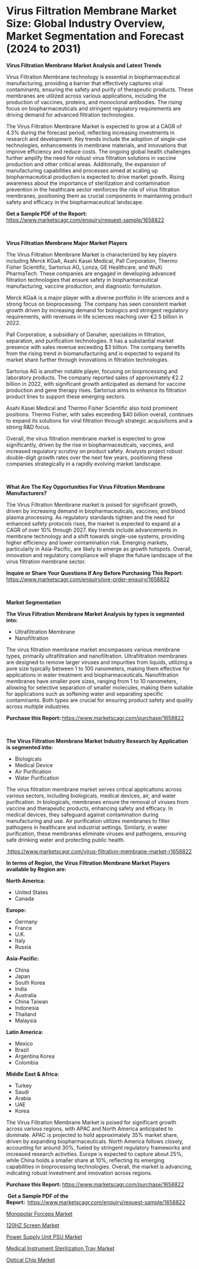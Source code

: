 <p><h1>Virus Filtration Membrane Market Size: Global Industry Overview, Market Segmentation and Forecast (2024 to 2031)</h1></p><p><strong>Virus Filtration Membrane Market Analysis and Latest Trends</strong></p>
<p><p>Virus Filtration Membrane technology is essential in biopharmaceutical manufacturing, providing a barrier that effectively captures viral contaminants, ensuring the safety and purity of therapeutic products. These membranes are utilized across various applications, including the production of vaccines, proteins, and monoclonal antibodies. The rising focus on biopharmaceuticals and stringent regulatory requirements are driving demand for advanced filtration technologies.</p><p>The Virus Filtration Membrane Market is expected to grow at a CAGR of 4.3% during the forecast period, reflecting increasing investments in research and development. Key trends include the adoption of single-use technologies, enhancements in membrane materials, and innovations that improve efficiency and reduce costs. The ongoing global health challenges further amplify the need for robust virus filtration solutions in vaccine production and other critical areas. Additionally, the expansion of manufacturing capabilities and processes aimed at scaling up biopharmaceutical production is expected to drive market growth. Rising awareness about the importance of sterilization and contamination prevention in the healthcare sector reinforces the role of virus filtration membranes, positioning them as crucial components in maintaining product safety and efficacy in the biopharmaceutical landscape.</p></p>
<p><strong>Get a Sample PDF of the Report:&nbsp;</strong> <a href="https://www.marketscagr.com/enquiry/request-sample/1658822?utm_campaign=1179&utm_medium=2&utm_source=Github&utm_content=ia&utm_term=28092024&utm_id=virus-filtration-membrane">https://www.marketscagr.com/enquiry/request-sample/1658822</a></p>
<p>&nbsp;</p>
<p><strong>Virus Filtration Membrane Major Market Players</strong></p>
<p><p>The Virus Filtration Membrane Market is characterized by key players including Merck KGaA, Asahi Kasei Medical, Pall Corporation, Thermo Fisher Scientific, Sartorius AG, Lonza, GE Healthcare, and WuXi PharmaTech. These companies are engaged in developing advanced filtration technologies that ensure safety in biopharmaceutical manufacturing, vaccine production, and diagnostic formulation.</p><p>Merck KGaA is a major player with a diverse portfolio in life sciences and a strong focus on bioprocessing. The company has seen consistent market growth driven by increasing demand for biologics and stringent regulatory requirements, with revenues in life sciences reaching over €2.5 billion in 2022.</p><p>Pall Corporation, a subsidiary of Danaher, specializes in filtration, separation, and purification technologies. It has a substantial market presence with sales revenue exceeding $3 billion. The company benefits from the rising trend in biomanufacturing and is expected to expand its market share further through innovations in filtration technologies.</p><p>Sartorius AG is another notable player, focusing on bioprocessing and laboratory products. The company reported sales of approximately €2.2 billion in 2022, with significant growth anticipated as demand for vaccine production and gene therapy rises. Sartorius aims to enhance its filtration product lines to support these emerging sectors.</p><p>Asahi Kasei Medical and Thermo Fisher Scientific also hold prominent positions. Thermo Fisher, with sales exceeding $40 billion overall, continues to expand its solutions for viral filtration through strategic acquisitions and a strong R&D focus.</p><p>Overall, the virus filtration membrane market is expected to grow significantly, driven by the rise in biopharmaceuticals, vaccines, and increased regulatory scrutiny on product safety. Analysts project robust double-digit growth rates over the next few years, positioning these companies strategically in a rapidly evolving market landscape.</p></p>
<p>&nbsp;</p>
<p><strong>What Are The Key Opportunities For Virus Filtration Membrane Manufacturers?</strong></p>
<p><p>The Virus Filtration Membrane market is poised for significant growth, driven by increasing demand in biopharmaceuticals, vaccines, and blood plasma processing. As regulatory standards tighten and the need for enhanced safety protocols rises, the market is expected to expand at a CAGR of over 10% through 2027. Key trends include advancements in membrane technology and a shift towards single-use systems, providing higher efficiency and lower contamination risk. Emerging markets, particularly in Asia-Pacific, are likely to emerge as growth hotspots. Overall, innovation and regulatory compliance will shape the future landscape of the virus filtration membrane sector.</p></p>
<p><strong>Inquire or Share Your Questions If Any Before Purchasing This Report:</strong> <a href="https://www.marketscagr.com/enquiry/pre-order-enquiry/1658822?utm_campaign=1179&utm_medium=2&utm_source=Github&utm_content=ia&utm_term=28092024&utm_id=virus-filtration-membrane">https://www.marketscagr.com/enquiry/pre-order-enquiry/1658822</a></p>
<p>&nbsp;</p>
<p><strong>Market Segmentation</strong></p>
<p><strong>The Virus Filtration Membrane Market Analysis by types is segmented into:</strong></p>
<p><ul><li>Ultrafiltration Membrane</li><li>Nanofiltration</li></ul></p>
<p><p>The virus filtration membrane market encompasses various membrane types, primarily ultrafiltration and nanofiltration. Ultrafiltration membranes are designed to remove larger viruses and impurities from liquids, utilizing a pore size typically between 1 to 100 nanometers, making them effective for applications in water treatment and biopharmaceuticals. Nanofiltration membranes have smaller pore sizes, ranging from 1 to 10 nanometers, allowing for selective separation of smaller molecules, making them suitable for applications such as softening water and separating specific contaminants. Both types are crucial for ensuring product safety and quality across multiple industries.</p></p>
<p><strong>Purchase this Report:&nbsp;</strong><a href="https://www.marketscagr.com/purchase/1658822?utm_campaign=1179&utm_medium=2&utm_source=Github&utm_content=ia&utm_term=28092024&utm_id=virus-filtration-membrane">https://www.marketscagr.com/purchase/1658822</a></p>
<p>&nbsp;</p>
<p><strong>The Virus Filtration Membrane Market Industry Research by Application is segmented into:</strong></p>
<p><ul><li>Biologicals</li><li>Medical Device</li><li>Air Purification</li><li>Water Purification</li></ul></p>
<p><p>The virus filtration membrane market serves critical applications across various sectors, including biologicals, medical devices, air, and water purification. In biologicals, membranes ensure the removal of viruses from vaccine and therapeutic products, enhancing safety and efficacy. In medical devices, they safeguard against contamination during manufacturing and use. Air purification utilizes membranes to filter pathogens in healthcare and industrial settings. Similarly, in water purification, these membranes eliminate viruses and pathogens, ensuring safe drinking water and protecting public health.</p></p>
<p><a href="https://www.marketscagr.com/virus-filtration-membrane-market-r1658822?utm_campaign=1179&utm_medium=2&utm_source=Github&utm_content=ia&utm_term=28092024&utm_id=virus-filtration-membrane">&nbsp;https://www.marketscagr.com/virus-filtration-membrane-market-r1658822</a></p>
<p><strong>In terms of Region, the Virus Filtration Membrane Market Players available by Region are:</strong></p>
<p>
    <p> <strong> North America: </strong>
        <ul>
            <li>United States</li>
            <li>Canada</li>
        </ul>
        </p> 
    <p> <strong> Europe: </strong>
        <ul>
            <li>Germany</li>
            <li>France</li>
            <li>U.K.</li>
            <li>Italy</li>
            <li>Russia</li>
        </ul>
        </p> 
    <p> <strong> Asia-Pacific: </strong>
        <ul>
            <li>China</li>
            <li>Japan</li>
            <li>South Korea</li>
            <li>India</li>
            <li>Australia</li>
            <li>China Taiwan</li>
            <li>Indonesia</li>
            <li>Thailand</li>
            <li>Malaysia</li>
        </ul>
        </p> 
    <p> <strong> Latin America: </strong>
        <ul>
            <li>Mexico</li>
            <li>Brazil</li>
            <li>Argentina Korea</li>
            <li>Colombia</li>
        </ul>
        </p> 
    <p> <strong> Middle East & Africa: </strong>
        <ul>
            <li>Turkey</li>
            <li>Saudi</li>
            <li>Arabia</li>
            <li>UAE</li>
            <li>Korea</li>
        </ul>
    </p>
    </p>
<p><p>The Virus Filtration Membrane Market is poised for significant growth across various regions, with APAC and North America anticipated to dominate. APAC is projected to hold approximately 35% market share, driven by expanding biopharmaceuticals. North America follows closely, accounting for around 30%, fueled by stringent regulatory frameworks and increased research activities. Europe is expected to capture about 25%, while China holds a smaller share at 10%, reflecting its emerging capabilities in bioprocessing technologies. Overall, the market is advancing, indicating robust investment and innovation across regions.</p></p>
<p><strong>Purchase this Report: </strong><a href="https://www.marketscagr.com/purchase/1658822?utm_campaign=1179&utm_medium=2&utm_source=Github&utm_content=ia&utm_term=28092024&utm_id=virus-filtration-membrane">https://www.marketscagr.com/purchase/1658822</a></p>
<p>&nbsp;<strong>Get a Sample PDF of the Report:&nbsp;&nbsp;</strong><a href="https://www.marketscagr.com/enquiry/request-sample/1658822?utm_campaign=1179&utm_medium=2&utm_source=Github&utm_content=ia&utm_term=28092024&utm_id=virus-filtration-membrane">https://www.marketscagr.com/enquiry/request-sample/1658822</a></p>
<p><strong></strong></p>
<p><p><a href="https://issuu.com/reportprime-2/docs/monopolar-forceps-market-size-2030._5ab57e0a9b227e?utm_campaign=1179&utm_medium=2&utm_source=Github&utm_content=ia&utm_term=28092024&utm_id=virus-filtration-membrane">Monopolar Forceps Market</a></p><p><a href="https://www.linkedin.com/pulse/navigating-120hz-screen-market-expert-analysis-forecast-period-nksxc?trackingId=ueXV%2F2NiSDag8Hvdx4yxAg%3D%3D&utm_campaign=1179&utm_medium=2&utm_source=Github&utm_content=ia&utm_term=28092024&utm_id=virus-filtration-membrane">120HZ Screen Market</a></p><p><a href="https://www.linkedin.com/pulse/power-supply-unit-psu-industry-analysis-report-its-market-size-nklkc?trackingId=oBB5hZczTSGy7rhjCpOONQ%3D%3D&utm_campaign=1179&utm_medium=2&utm_source=Github&utm_content=ia&utm_term=28092024&utm_id=virus-filtration-membrane">Power Supply Unit PSU Market</a></p><p><a href="https://issuu.com/reportprime-2/docs/medical-instrument-sterilization-tr_eb7415eb230bcc?utm_campaign=1179&utm_medium=2&utm_source=Github&utm_content=ia&utm_term=28092024&utm_id=virus-filtration-membrane">Medical Instrument Sterilization Tray Market</a></p><p><a href="https://www.linkedin.com/pulse/optical-chip-industry-analysis-report-its-market-size-iz7nc?trackingId=Qt0GcipMQcu5mCR8UrY0lQ%3D%3D&utm_campaign=1179&utm_medium=2&utm_source=Github&utm_content=ia&utm_term=28092024&utm_id=virus-filtration-membrane">Optical Chip Market</a></p></p>